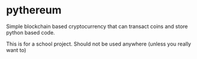 # pythereum

Simple blockchain based cryptocurrency that can transact coins and store
python based code.

This is for a school project. Should not be used anywhere (unless you really want to)

